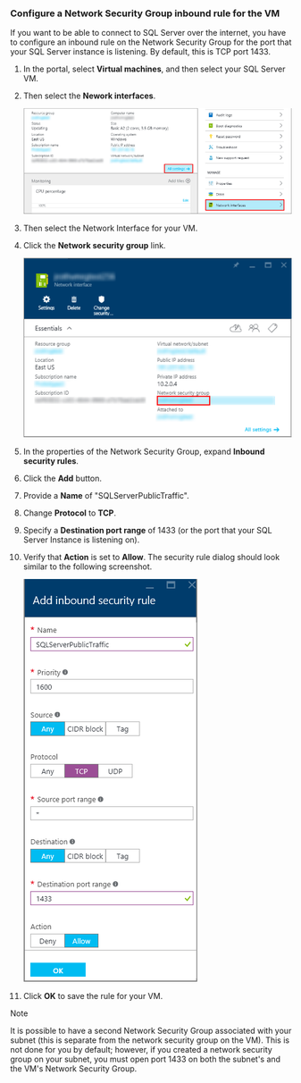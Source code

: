 ### <a name="configure-a-network-security-group-inbound-rule-for-the-vm"></a>Configure a Network Security Group inbound rule for the VM
If you want to be able to connect to SQL Server over the internet, you have to configure an inbound rule on the Network Security Group for the port that your SQL Server instance is listening. By default, this is TCP port 1433.

1. In the portal, select **Virtual machines**, and then select your SQL Server VM.
2. Then select the **Nework interfaces**.
   
    ![network interface](./media/virtual-machines-sql-server-connection-steps/rm-network-interface.png)
3. Then select the Network Interface for your VM.
4. Click the **Network security group** link.
   
    ![network interface](./media/virtual-machines-sql-server-connection-steps/rm-network-security-group.png)
5. In the properties of the Network Security Group, expand **Inbound security rules**.
6. Click the **Add** button.
7. Provide a **Name** of "SQLServerPublicTraffic".
8. Change **Protocol** to **TCP**.
9. Specify a **Destination port range** of 1433 (or the port that your SQL Server Instance is listening on).
10. Verify that **Action** is set to **Allow**. The security rule dialog should look similar to the following screenshot.
    
     ![network security rule](./media/virtual-machines-sql-server-connection-steps/rm-network-security-rule.png)
11. Click **OK** to save the rule for your VM.

> [!NOTE]
> It is possible to have a second Network Security Group associated with your subnet (this is separate from the network security group on the VM). This is not done for you by default; however, if you created a network security group on your subnet, you must open port 1433 on both the subnet's and the VM's Network Security Group. 
> 
> 

